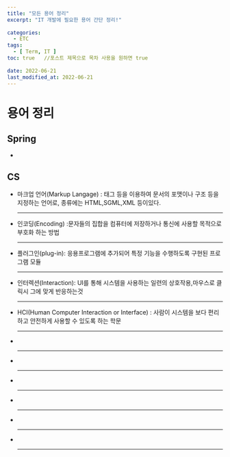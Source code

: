 ```yaml
---
title: "모든 용어 정리"
excerpt: "IT 개발에 필요한 용어 간단 정리!"
 
categories:
  - ETC       
tags:
  - [ Term, IT ]  
toc: true   //포스트 제목으로 목차 사용을 원하면 true
 
date: 2022-06-21
last_modified_at: 2022-06-21
---
```


<h1>용어 정리</h1>


<h2>Spring</h2>
<ul>
<li></li>
</ul>

<h2>CS</h2>
<ul>
<li>마크업 언어(Markup Langage) : 태그 등을 이용하여 문서의 포맷이나 구조 등을 지정하는 언어로, 종류에는 HTML,SGML,XML 등이있다.</li>
<hr>
<li>인코딩(Encoding) :문자들의 집합을 컴퓨터에 저장하거나 통신에 사용할 목적으로 부호화 하는 방법</li><hr>
<li>플러그인(plug-in): 응용프로그램에 추가되어 특정 기능을 수행하도록 구현된 프로그램 모듈</li><hr>
<li>인터렉션(Interaction): UI를 통해 시스템을 사용하는 일련의 상호작용,마우스로 클릭시 그에 맞게 반응하는것</li><hr>
<li>HCI(Human Computer Interaction or Interface) : 사람이 시스템을 보다 편리하고 안전하게 사용할 수 있도록 하는 학문</li><hr>
<li></li><hr>
<li></li><hr>
<li></li><hr>
<li></li><hr>
<li></li><hr>
<li></li><hr>

</ul>

